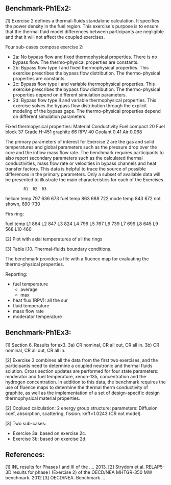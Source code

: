 Benchmark-Ph1Ex2:
-----------------

[1]
Exercise 2 defines a thermal-fluids standalone calculation.
It specifies the power density in the fuel region.
This exercise's purpose is to ensure that the thermal fluid model differences between participants are negligible and that it will not affect the coupled exercises.

Four sub-cases compose exercise 2:
* 2a: No bypass flow and fixed thermophysical properties. There is no bypass flow. The thermo-physical properties are constants.
* 2b: Bypass flow type I and fixed thermophysical properties. This exercise prescribes the bypass flow distribution. The thermo-physical properties are constants.
* 2c: Bypass flow type I and variable thermophysical properties. This exercise prescribes the bypass flow distribution. The thermo-physical properties depend on different simulation parameters.
* 2d: Bypass flow type II and variable thermophysical properties. This exercise solves the bypass flow distribution through the explicit modeling of the bypass gaps. The thermo-physical properties depend on different simulation parameters.

Fixed thermopysical properties:
Material 				Conductivity
Fuel compact				20
Fuel block 					37
Grade H-451 graphite 		66
RPV							40
Coolant						0.41
Air 						0.068

The primary parameters of interest for Exercise 2 are the gas and solid temperatures and global parameters such as the pressure drop over the core and the inflow mass flow rate.
The benchmark requires participants to also report secondary parameters such as the calculated thermal conductivities, mass flow rate or velocities in bypass channels and heat transfer factors.
This data is helpful to trace the source of possible differences in the primary parameters.
Only a subset of available data will be presented to illustrate the main characteristics for each of the Exercises.

			R1	R2	R3
helium temp 797 636 673
fuel temp 	863 688 722
mode temp 	843 672 not shown, 690-730

Firs ring:

   fuel temp
L1 	864
L2	847
L3	824
L4	796
L5	767
L6	739
L7	699
L8	645
L9	568
L10	460

[2]
Plot with axial temperatures of all the rings

[3]
Table I.10. Thermal-fluids boundary conditions.

The benchmark provides a file with a fluence map for evaluating the thermo-physical properties.

Reporting:
- fuel temperature
	- average
	- max
- heat flux (RPV): all the sur
- fluid temperature
- mass flow rate 
- moderator temperature



Benchmark-Ph1Ex3:
-----------------

[1] Section 6. Results for ex3.
3a) CR nominal, CR all out, CR all in.
3b) CR nominal, CR all out, CR all in.

[2]
Exercise 3 combines all the data from the first two exercises, and the participants need to determine a coupled neutronic and thermal fluids solution.
Cross section updates are performed for four state parameters: moderator and fuel temperature, xenon-135, concentration and the hydrogen concentration.
In addition to this data, the benchmark requires the use of fluence maps to determine the thermal therm conductivity of graphite, as well as the implementation of a set of design-specific design thermophysical material properties.

[2]
Coplued calculation: 2 energy group structure: parameters: Diffusion coef, absorption, scattering, fission.
keff=1.0243 (CR not model)

[3]
Two sub-cases:
- Exercise 3a: based on exercise 2c.
- Exercise 3b: based on exercise 2d.

References:
-----------
[1] INL results for Phases I and III of the .... 2013.
[2] Strydom et al. RELAP5-3D results for phase I (Exercise 2) of the OECD/NEA MHTGR-350 MW benchmark. 2012
[3] OECD/NEA. Benchmark ...